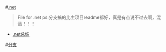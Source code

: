 #[.net](https://github.com/Aisuko/.net/)

> File for .net   ps:分支搞的比主项目readme都好，真是有点说不过去啊，混蛋！！！

-   [.net总结](https://github.com/Aisuko/.net/#.net)


#[分支](https://github.com/Aisuko/.net/tree/File-for-github)
